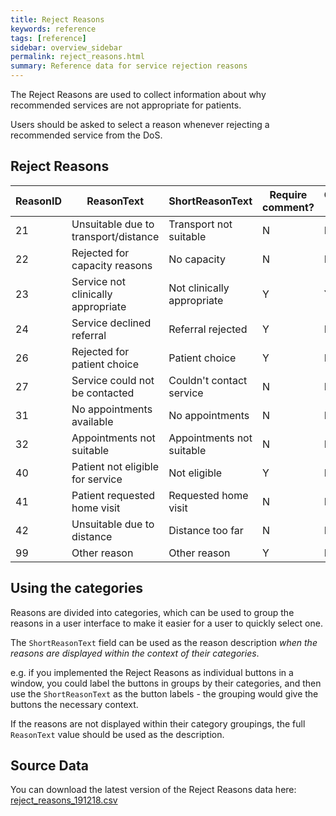 ```yaml
---
title: Reject Reasons
keywords: reference
tags: [reference]
sidebar: overview_sidebar
permalink: reject_reasons.html
summary: Reference data for service rejection reasons
---
```


The Reject Reasons are used to collect information about why recommended services are not appropriate for patients.

Users should be asked to select a reason whenever rejecting a recommended service from the DoS.

## Reject Reasons ##

| ReasonID | ReasonText | ShortReasonText | Require comment? | Clinicians only? | Category |
|-|-|-|-|-|-|
| 21 | Unsuitable due to transport/distance |	Transport not suitable | N | N | Patient |
| 22 | Rejected for capacity reasons | No capacity | N | N | Service |
| 23 | Service not clinically appropriate | Not clinically appropriate | Y | Y | Clinician |
| 24 | Service declined referral | Referral rejected | Y | N | Service |
| 26 | Rejected for patient choice | Patient choice | Y | N | Patient |
| 27 | Service could not be contacted | Couldn't contact service | N | N | Service |
| 31 | No appointments available | No appointments | N | N | Service |
| 32 | Appointments not suitable | Appointments not suitable | N | N | Service |
| 40 | Patient not eligible for service | Not eligible | Y | N | Patient |
| 41 | Patient requested home visit | Requested home visit | N | N | Patient |
| 42 | Unsuitable due to distance | Distance too far | N | N | Patient |
| 99 | Other reason | Other reason | Y | N | Other |
  
## Using the categories ##

Reasons are divided into categories, which can be used to group the reasons in a user interface to make it easier for a user to quickly select one. 

The `ShortReasonText` field can be used as the reason description *when the reasons are displayed within the context of their categories*.

e.g. if you implemented the Reject Reasons as individual buttons in a window, you could label the buttons in groups by their categories, and then use the `ShortReasonText` as the button labels - the grouping would give the buttons the necessary context.

If the reasons are not displayed within their category groupings, the full `ReasonText` value should be used as the description.


## Source Data ##

You can download the latest version of the Reject Reasons data here: [reject_reasons_191218.csv](data_downloads/reject_reasons_191218.csv)

